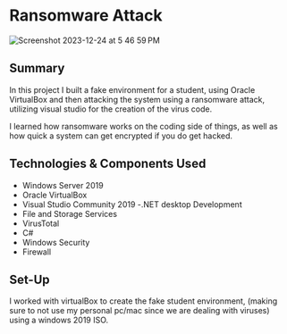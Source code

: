 # Ransomware Attack

![Screenshot 2023-12-24 at 5 46 59 PM](https://github.com/EricMcclellan1/ransomware-attack/assets/147299619/e22ff71d-fc02-4128-bb18-857c302d138c)

## Summary

In this project I built a fake environment for a student, using Oracle VirtualBox and then attacking the system using a ransomware attack, utilizing visual studio for the creation of the virus code.  

I learned how ransomware works on the coding side of things, as well as how quick a system can get encrypted if you do get hacked.


## Technologies & Components Used

- Windows Server 2019
- Oracle VirtualBox
- Visual Studio Community 2019 
	-.NET desktop Development
- File and Storage Services
- VirusTotal
- C#
- Windows Security
- Firewall



## Set-Up
I worked with virtualBox to create the fake student environment, (making sure to not use my personal pc/mac since we are dealing with viruses) using a windows 2019 ISO.

